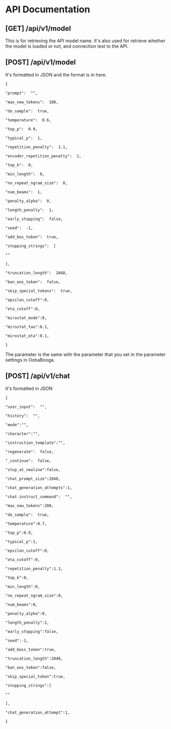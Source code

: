 
# API Documentation
## [GET] /api/v1/model
This is for retrieving the API model name. It's also used for retrieve whether the model is loaded or not, and connection test to the API.
## [POST] /api/v1/model
It's formatted in JSON and the format is in here.
```
{

"prompt":  "",

"max_new_tokens":  180,

"do_sample":  true,

"temperature":  0.6,

"top_p":  0.9,

"typical_p":  1,

"repetition_penalty":  1.1,

"encoder_repetition_penalty":  1,

"top_k":  0,

"min_length":  0,

"no_repeat_ngram_size":  0,

"num_beams":  1,

"penalty_alpha":  0,

"length_penalty":  1,

"early_stopping":  false,

"seed":  -1,

"add_bos_token":  true,

"stopping_strings":  [

""

],

"truncation_length":  2048,

"ban_eos_token":  false,

"skip_special_tokens":  true,

"epsilon_cutoff":0,

"eta_cutoff":0,

"mirostat_mode":0,

"mirostat_tau":0.1,

"mirostat_eta":0.1,

}
```
The parameter is the same with the parameter that you set in the parameter settings in OobaBooga.
## [POST] /api/v1/chat
It's formatted in JSON
```
{

"user_input":  "",

"history":  "",

"mode":"",

"character":"",

"instruction_template":"",

"regenerate":  false,

"_continue":  false,

"stop_at_newline":false,

"chat_prompt_size":2048,

"chat_generation_attempts":1,

"chat-instruct_command":  "",

"max_new_tokens":200,

"do_sample":  true,

"temperature":0.7,

"top_p":0.9,

"typical_p":1,

"epsilon_cutoff":0,

"eta_cutoff":0,

"repetition_penalty":1.1,

"top_k":0,

"min_length":0,

"no_repeat_ngram_size":0,

"num_beams":0,

"penalty_alpha":0,

"length_penalty":1,

"early_stopping":false,

"seed":-1,

"add_boss_token":true,

"truncation_length":2048,

"ban_eos_token":false,

"skip_special_token":true,

"stopping_strings":[

""

],

"chat_generation_attempt":1,

}
```
